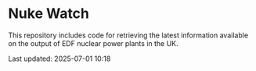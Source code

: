 # Nuke Watch

This repository includes code for retrieving the latest information available on the output of EDF nuclear power plants in the UK.

Last updated: 2025-07-01 10:18